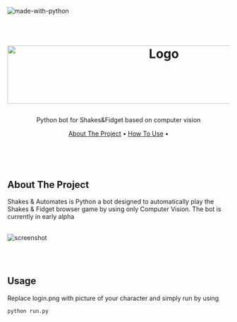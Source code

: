 ![made-with-python](https://img.shields.io/badge/Made%20with-Python3-brightgreen)

<!-- LOGO -->
<br />
<h1>
<p align="center">
  <img src="https://raw.githubusercontent.com/Evolusin/shakes_bot/main/project/Shakes_gif.gif" alt="Logo" width="694" height="132">
  <br />
</h1>
<p align="center">
    Python bot for Shakes&Fidget based on computer vision
    <br />
    </p>
</p>
<p align="center">
  <a href="#about-the-project">About The Project</a> •
  <a href="#usage">How To Use</a> •
  <!-- <a href="#examples">Examples</a> •
  <a href="examples.md">More Examples</a> -->
</p>  
<br/>
<br/>
<br/>

## About The Project

Shakes & Automates is Python a bot designed to automatically play the Shakes & Fidget browser game by using only Computer Vision. The bot is currently in early alpha
<br/><br/>
<p align="center">
  
![screenshot](project/Animation.gif)
</p>        
<br/><br/>

## Usage

Replace login.png with picture of your character and simply run by using
```py
python run.py
```